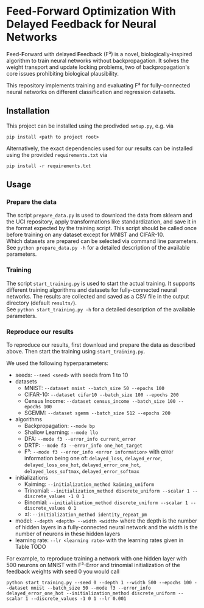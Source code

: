 # Feed-Forward Optimization With Delayed Feedback for Neural Networks

**F**eed-**F**orward with delayed **F**eedback (F³) is a novel, biologically-inspired algorithm to train neural networks without backpropagation.
It solves the weight transport and update locking problems, two of backpropagation's core issues prohibiting biological plausibility.

This repository implements training and evaluating F³ for fully-connected neural networks on different classification and regression datasets.

## Installation

This project can be installed using the prodivded `setup.py`, e.g. via
```
pip install <path to project root>
```
Alternatively, the exact dependencies used for our results can be installed using the provided `requirements.txt` via
```
pip install -r requirements.txt
```

## Usage

### Prepare the data

The script `prepare_data.py` is used to download the data from sklearn and the UCI repository, apply transformations like standardization, and save it in the format expected by the training script.
This script should be called once before training on any dataset except for MNIST and CIFAR-10.  
Which datasets are prepared can be selected via command line parameters.
See `python prepare_data.py -h` for a detailed description of the available parameters.

### Training

The script `start_training.py` is used to start the actual training.
It supports different training algorithms and datasets for fully-connected neural networks.
The results are collected and saved as a CSV file in the output directory (default `results/`).  
See `python start_training.py -h` for a detailed description of the available parameters.

### Reproduce our results

To reproduce our results, first download and prepare the data as described above.
Then start the training using `start_training.py`.

We used the following hyperparameters:
- seeds: `--seed <seed>` with seeds from 1 to 10
- datasets
  - MNIST: `--dataset mnist --batch_size 50 --epochs 100`
  - CIFAR-10: `--dataset cifar10 --batch_size 100 --epochs 200`
  - Census Income: `--dataset census_income --batch_size 100 --epochs 100`
  - SGEMM: `--dataset sgemm --batch_size 512 --epochs 200`
- algorithms
  - Backpropagation: `--mode bp`
  - Shallow Learning: `--mode llo`
  - DFA: `--mode f3 --error_info current_error`
  - DRTP: `--mode f3 --error_info one_hot_target`
  - F³: `--mode f3 --error_info <error information>` with error information being one of: `delayed_loss`, `delayed_error`, `delayed_loss_one_hot`, `delayed_error_one_hot`, `delayed_loss_softmax`, `delayed_error_softmax`
- initializations
  - Kaiming: `--initialization_method kaiming_uniform`
  - Trinomial: `--initialization_method discrete_uniform --scalar 1 --discrete_values -1 0 1`
  - Binomial: `--initialization_method discrete_uniform --scalar 1 --discrete_values 0 1`
  - ±I: `--initialization_method identity_repeat_pm`
- model: `--depth <depth> --width <width>` where the depth is the number of hidden layers in a fully-connected neural network and the width is the number of neurons in these hidden layers
- learning rate: `--lr <learning rate>` with the learning rates given in Table TODO

For example, to reproduce training a network with one hidden layer with 500 neurons on MNIST with F³-Error and trinomial initialization of the feedback weights with seed 0 you would call
```
python start_training.py --seed 0 --depth 1 --width 500 --epochs 100 --dataset mnist --batch_size 50 --mode f3 --error_info delayed_error_one_hot --initialization_method discrete_uniform --scalar 1 --discrete_values -1 0 1 --lr 0.001
```